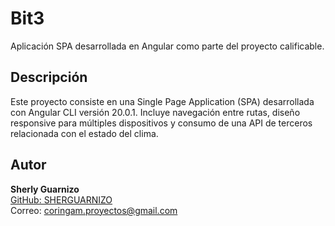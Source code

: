 # Bit3

Aplicación SPA desarrollada en Angular como parte del proyecto calificable.

## Descripción

Este proyecto consiste en una Single Page Application (SPA) desarrollada con Angular CLI versión 20.0.1. Incluye navegación entre rutas, diseño responsive para múltiples dispositivos y consumo de una API de terceros relacionada con el estado del clima.

## Autor

**Sherly Guarnizo**  
[GitHub: SHERGUARNIZO](https://github.com/SHERGUARNIZO)  
Correo: coringam.proyectos@gmail.com
